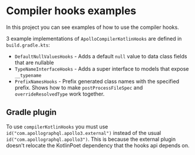 # Compiler hooks examples

In this project you can see examples of how to use the compiler hooks.

3 example implementations of `ApolloCompilerKotlinHooks` are defined in `build.gradle.kts`:

- `DefaultNullValuesHooks` - Adds a default `null` value to data class fields that are nullable
- `TypeNameInterfaceHooks` - Adds a super interface to models that expose `__typename`
- `PrefixNamesHooks` - Prefix generated class names with the specified prefix. Shows how to make
  `postProcessFileSpec` and `overrideResolvedType` work together.

## Gradle plugin

To use `compilerKotlinHooks` you must use `id("com.apollographql.apollo3.external")` instead of the
usual `id("com.apollographql.apollo3")`. This is because the external plugin doesn't relocate the KotlinPoet dependency that the hooks api depends on.
